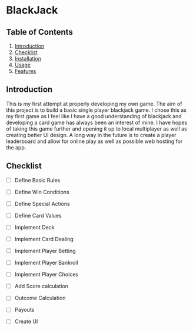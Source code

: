 # BlackJack

## Table of Contents

1. [Introduction](#introduction)
2. [Checklist](#checklist)
3. [Installation](#installation)
4. [Usage](#usage)
5. [Features](#features)


## Introduction
This is my first attempt at properly developing my own game. The aim of this project is to build a basic single player blackjack game.
I chose this as my first game as I feel like I have a good understanding of blackjack and developing a card game has always been an interest of mine.
I have hopes of taking this game further and opening it up to local multiplayer as well as creating better UI design. A long way in the future is to create 
a player leaderboard and allow for online play as well as possible web hosting for the app.

## Checklist
- [ ] Define Basic Rules
- [ ] Define Win Conditions
- [ ] Define Special Actions
- [ ] Define Card Values
- [ ] Implement Deck
- [ ] Implement Card Dealing
- [ ] Implement Player Betting
- [ ] Implement Player Bankroll
- [ ] Implement Player Choices
- [ ] Add Score calculation
- [ ] Outcome Calculation
- [ ] Payouts
- [ ] Create UI


